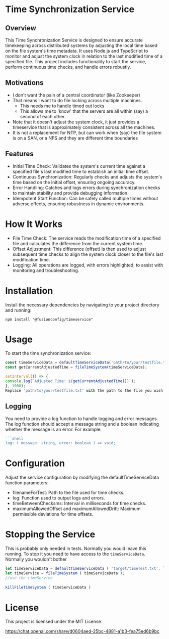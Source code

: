 
# Time Synchronization Service
## Overview
This Time Synchronization Service is designed to ensure accurate timekeeping across distributed systems by adjusting the local time based on the file system's time metadata. It uses Node.js and TypeScript to monitor and adjust the system clock in relation to the last modified time of a specified file. This project includes functionality to start the service, perform continuous time checks, and handle errors robustly.

## Motivations
* I don't want the pain of a central coordinator (like Zookeeper)
* That means I want to do file locking across multiple machines. 
  * This needs me to handle timed out locks
  * This allows me to 'know' that the servers are all within (say) a second of each other.
* Note that it doesn't adjust the system clock, it just provides a timeservice that is approximately consistent across all the machines.
* It is not a replacement for NTP, but can work when (say) the file system is on a SAN, or a NFS and they are different time boundaries

## Features
* Initial Time Check: Validates the system's current time against a specified file's last modified time to establish an initial time offset.
* Continuous Synchronization: Regularly checks and adjusts the system's time based on the initial offset, ensuring ongoing accuracy.
* Error Handling: Catches and logs errors during synchronization checks to maintain stability and provide debugging information.
* Idempotent Start Function: Can be safely called multiple times without adverse effects, ensuring robustness in dynamic environments.
# How It Works
* File Time Check: The service reads the modification time of a specified file and calculates the difference from the current system time.
* Offset Adjustment: This difference (offset) is then used to adjust subsequent time checks to align the system clock closer to the file's last modification time.
* Logging: All operations are logged, with errors highlighted, to assist with monitoring and troubleshooting.

# Installation
Install the necessary dependencies by navigating to your project directory and running:
```shell
npm install "@fusionconfig/timeservice"
```
# Usage
To start the time synchronization service:

```javascript
const timeServiceData = defaultTimeServiceData('path/to/your/testfile.txt', logFunction);
const getCurrentAdjustedTime = fileTimeSystem(timeServiceData);

setInterval(() => {
console.log(`Adjusted Time: ${getCurrentAdjustedTime()}`);
}, 1000);
Replace 'path/to/your/testfile.txt' with the path to the file you wish to monitor and logFunction with a function to handle logs.
```

## Logging
You need to provide a log function to handle logging and error messages. The log function should accept a message string and a boolean indicating whether the message is an error. For example:
```javascript
```shell
log: ( message: string, error: boolean ) => void;
```
# Configuration
Adjust the service configuration by modifying the defaultTimeServiceData function parameters:

* filenameForTest: Path to the file used for time checks.
* log: Function used to output logs and errors.
* timeBetweenChecksms: Interval in milliseconds for time checks.
* maximumAllowedOffset and maximumAllowedDrift: Maximum permissible deviations for time offsets.

# Stopping the Service
This is probably only needed in tests. Normally you would leave this running.
To stop it you need to have access to the `timeServiceData`. Normally you wouldn't bother

```typescript
let timeServiceData = defaultTimeServiceData ( 'target/timeTest.txt', log );
let timeService = fileTimeSystem ( timeServiceData );
//use the timeService
   
killFileTimeSystem ( timeServiceData )
```

# License
This project is licensed under the MIT License 

https://chat.openai.com/share/d0604aed-25bc-4881-a1b3-fea75ed6b9bc
